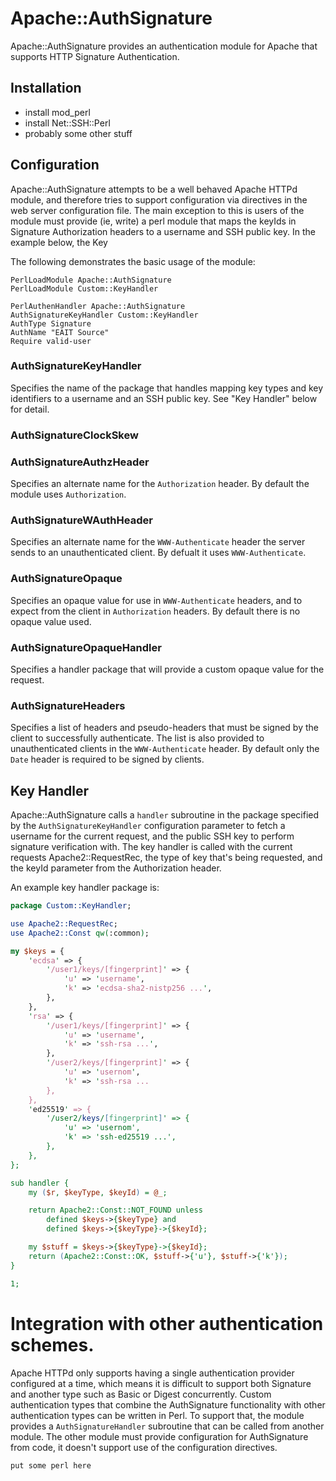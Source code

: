 # Apache::AuthSignature

Apache::AuthSignature provides an authentication module for Apache 
that supports HTTP Signature Authentication.

## Installation

- install mod_perl
- install Net::SSH::Perl
- probably some other stuff

## Configuration

Apache::AuthSignature attempts to be a well behaved Apache HTTPd
module, and therefore tries to support configuration via directives
in the web server configuration file. The main exception to this
is users of the module must provide (ie, write) a perl module that
maps the keyIds in Signature Authorization headers to a username
and SSH public key. In the example below, the Key 

The following demonstrates the basic usage of the module:

```
PerlLoadModule Apache::AuthSignature
PerlLoadModule Custom::KeyHandler

PerlAuthenHandler Apache::AuthSignature
AuthSignatureKeyHandler Custom::KeyHandler
AuthType Signature
AuthName "EAIT Source"
Require valid-user
```

### AuthSignatureKeyHandler

Specifies the name of the package that handles mapping key types
and key identifiers to a username and an SSH public key. See "Key
Handler" below for detail.

### AuthSignatureClockSkew

### AuthSignatureAuthzHeader

Specifies an alternate name for the `Authorization` header. By
default the module uses `Authorization`.

### AuthSignatureWAuthHeader

Specifies an alternate name for the `WWW-Authenticate` header the
server sends to an unauthenticated client. By defualt it uses
`WWW-Authenticate`.

### AuthSignatureOpaque

Specifies an opaque value for use in `WWW-Authenticate` headers,
and to expect from the client in `Authorization` headers. By default
there is no opaque value used.

### AuthSignatureOpaqueHandler

Specifies a handler package that will provide a custom opaque value
for the request.

### AuthSignatureHeaders

Specifies a list of headers and pseudo-headers that must be signed
by the client to successfully authenticate. The list is also provided
to unauthenticated clients in the `WWW-Authenticate` header. By
default only the `Date` header is required to be signed by clients.

## Key Handler

Apache::AuthSignature calls a `handler` subroutine in the package
specified by the `AuthSignatureKeyHandler` configuration parameter
to fetch a username for the current request, and the public SSH key
to perform signature verification with. The key handler is called
with the current requests Apache2::RequestRec, the type of key
that's being requested, and the keyId parameter from the Authorization
header.

An example key handler package is:

```perl
package Custom::KeyHandler;

use Apache2::RequestRec;
use Apache2::Const qw(:common);

my $keys = {
	'ecdsa' => {
		'/user1/keys/[fingerprint]' => {
			'u' => 'username',
			'k' => 'ecdsa-sha2-nistp256 ...',
		},
	},
	'rsa' => {
		'/user1/keys/[fingerprint]' => {
			'u' => 'username',
			'k' => 'ssh-rsa ...',
		},
		'/user2/keys/[fingerprint]' => {
			'u' => 'usernom',
			'k' => 'ssh-rsa ...
		},
	},
	'ed25519' => {
		'/user2/keys/[fingerprint]' => {
			'u' => 'usernom',
			'k' => 'ssh-ed25519 ...',
		},
	},
};

sub handler {
	my ($r, $keyType, $keyId) = @_;

	return Apache2::Const::NOT_FOUND unless
	    defined $keys->{$keyType} and
	    defined $keys->{$keyType}->{$keyId};

	my $stuff = $keys->{$keyType}->{$keyId};
	return (Apache2::Const::OK, $stuff->{'u'}, $stuff->{'k'});
}

1;
```

# Integration with other authentication schemes.

Apache HTTPd only supports having a single authentication provider
configured at a time, which means it is difficult to support both
Signature and another type such as Basic or Digest concurrently.
Custom authentication types that combine the AuthSignature functionality
with other authentication types can be written in Perl. To support
that, the module provides a `AuthSignatureHandler` subroutine that
can be called from another module. The other module must provide
configuration for AuthSignature from code, it doesn't support use
of the configuration directives.

```
put some perl here
```
